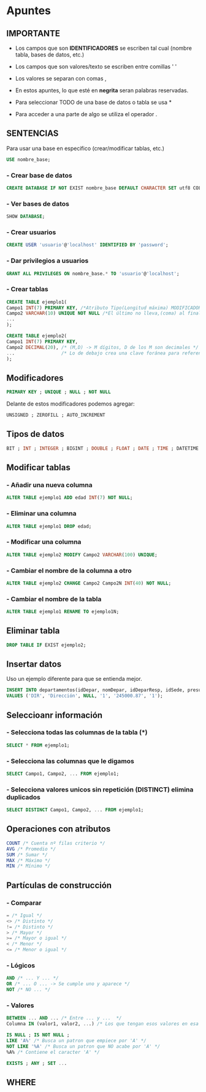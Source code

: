 # Apuntes
## IMPORTANTE
- Los campos que son **IDENTIFICADORES** se escriben tal cual (nombre tabla, bases de datos, etc.)
- Los campos que son valores/texto se escriben entre comillas ' '
- Los valores se separan con comas ,

- En estos apuntes, lo que esté en **negrita** seran palabras reservadas.
- Para seleccionar TODO de una base de datos o tabla se usa *
- Para acceder a una parte de algo se utiliza el operador .

## SENTENCIAS
Para usar una base en especifico (crear/modificar tablas, etc.)
```sql
USE nombre_base;
```
### - Crear base de datos
```sql
CREATE DATABASE IF NOT EXIST nombre_base DEFAULT CHARACTER SET utf8 COLLATE utf8_general_ci;
```
### - Ver bases de datos
```sql
SHOW DATABASE;
```
### - Crear usuarios
```sql
CREATE USER 'usuario'@'localhost' IDENTIFIED BY 'password';
```
### - Dar privilegios a usuarios
```sql
GRANT ALL PRIVILEGES ON nombre_base.* TO 'usuario'@'localhost';
```
### - Crear tablas
```sql
CREATE TABLE ejemplo1(
Campo1 INT(7) PRIMARY KEY, /*Atributo Tipo(Longitud máxima) MODIFICADORES */
Campo2 VARCHAR(10) UNIQUE NOT NULL /*El último no lleva,(coma) al final!! */
...
);

CREATE TABLE ejemplo2(
Campo1 INT(7) PRIMARY KEY,
Campo2 DECIMAL(20), /* (M,D) -> M dígitos, D de los M son decimales */
...                 /* Lo de debajo crea una clave foránea para referenciar la otra tabla */
);
```

## Modificadores
```sql
PRIMARY KEY ; UNIQUE ; NULL ; NOT NULL
```
Delante de estos modificadores podemos agregar:
```sql
UNSIGNED ; ZEROFILL ; AUTO_INCREMENT
```

## Tipos de datos
```sql
BIT ; INT ; INTEGER ; BIGINT ; DOUBLE ; FLOAT ; DATE ; TIME ; DATETIME ; YEAR ; CHAR ; VARCHAR ; BINARY
```

## Modificar tablas
### - Añadir una nueva columna
```sql
ALTER TABLE ejemplo1 ADD edad INT(7) NOT NULL;
```

### - Eliminar una columna
```sql
ALTER TABLE ejemplo1 DROP edad;
```

### - Modificar una columna
```sql
ALTER TABLE ejemplo2 MODIFY Campo2 VARCHAR(100) UNIQUE;
```

### - Cambiar el nombre de la columna a otro
```sql
ALTER TABLE ejemplo2 CHANGE Campo2 Campo2N INT(40) NOT NULL;
```

### - Cambiar el nombre de la tabla
```sql
ALTER TABLE ejemplo1 RENAME TO ejemplo1N;
```

## Eliminar tabla
```sql
DROP TABLE IF EXIST ejemplo2;
```

## Insertar datos
Uso un ejemplo diferente para que se entienda mejor.
```sql
INSERT INTO departamentos(idDepar, nomDepar, idDeparResp, idSede, presup, idGerente)
VALUES ('DIR', 'Dirección', NULL, '1', '245000.87', '1');
```

## Seleccioanr información
### - Selecciona todas las columnas de la tabla (*)
```sql
SELECT * FROM ejemplo1;
```
### - Selecciona las columnas que le digamos
```sql
SELECT Campo1, Campo2, ... FROM ejemplo1;
```
### - Selecciona valores unicos sin repetición (DISTINCT) elimina duplicados
```sql
SELECT DISTINCT Campo1, Campo2, ... FROM ejemplo1;
```

## Operaciones con atributos
```sql
COUNT /* Cuenta nº filas criterio */
AVG /* Promedio */
SUM /* Sumar */
MAX /* Máximo */
MIN /* Mínimo */
```

## Partículas de construcción
### - Comparar
```sql
= /* Igual */
<> /* Distinto */
!= /* Distinto */
> /* Mayor */
>= /* Mayor o igual */
< /* Menor */
<= /* Menor o igual */
```

### - Lógicos
```sql
AND /* ... Y ... */
OR /* ... O ... -> Se cumple uno y aparece */
NOT /* NO ... */
```

### - Valores
```sql
BETWEEN ... AND ... /* Entre ... y ...  */
Columna IN (valor1, valor2, ...) /* Los que tengan esos valores en esa columna */
```

```sql
IS NULL ; IS NOT NULL ;
LIKE 'A%' /* Busca un patron que empiece por 'A' */
NOT LIKE '%A' /* Busca un patron que NO acabe por 'A' */
%A% /* Contiene el caracter 'A' */

EXISTS ; ANY ; SET ...
```

## WHERE




